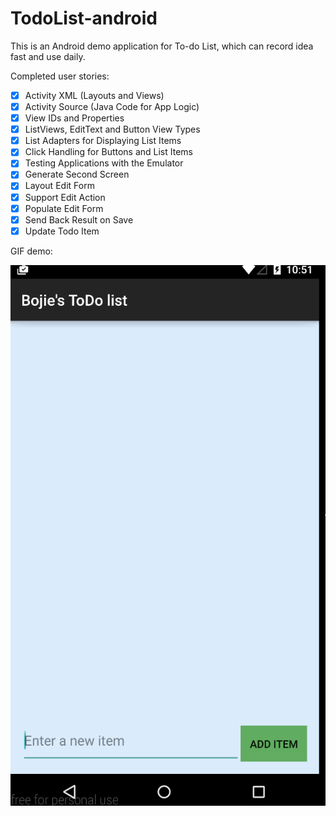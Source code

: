 # TodoList-android

This is an Android demo application for To-do List, which can record idea fast and use daily.

Completed user stories:

 * [x] Activity XML (Layouts and Views)
 * [x] Activity Source (Java Code for App Logic)
 * [x] View IDs and Properties
 * [x] ListViews, EditText and Button View Types
 * [x] List Adapters for Displaying List Items
 * [x] Click Handling for Buttons and List Items
 * [x] Testing Applications with the Emulator
 * [x] Generate Second Screen 
 * [x] Layout Edit Form 
 * [x] Support Edit Action
 * [x] Populate Edit Form 
 * [x] Send Back Result on Save 
 * [x] Update Todo Item 
 
 GIF demo:
 
 ![Video Walkthrough](TodoList-demo.gif)
